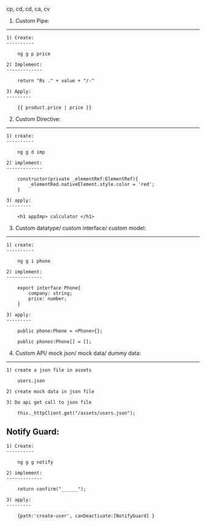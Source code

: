 cp, cd, cd, ca, cv


1) Custom Pipe:
---------------

    1) Create:
    ----------

        ng g p price

    2) Implement:
    -------------

        return "Rs ." + value + "/-"

    3) Apply:
    ---------

        {{ product.price | price }}


2) Custom Directive:
--------------------

    1) create:
    ----------

        ng g d imp

    2) implement:
    -------------

        constructor(private _elementRef:ElementRef){
            _elementRed.nativeElement.style.color = 'red';
        }

    3) apply:
    ---------

        <h1 appImp> calculator </h1>

3) Custom datatype/ custom interface/ custom model:
----------------------------------------------------

    1) create:
    ----------

        ng g i phone

    2) implement:
    -------------

        export interface Phone{
            company: string;
            price: number;
        }

    3) apply:
    ---------

        public phone:Phone = <Phone>{};

        public phones:Phone[] = [];
        

4) Custom API/ mock json/ mock data/ dummy data:
--------------------------------------------------

    1) create a json file in assets

        users.json

    2) create mock data in json file

    3) Do api get call to json file

        this._httpClient.get("/assets/users.json");


Notify Guard:
-------------

    1) Create:
    ----------

        ng g g notify

    2) implement:
    -------------

        return confirm("______");

    3) apply:
    ---------

        {path:'create-user', canDeactivate:[NotifyGuard] }